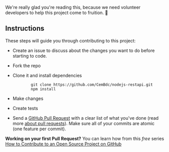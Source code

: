 We're really glad you're reading this, because we need volunteer developers to help this project come to fruition. 👏

## Instructions

These steps will guide you through contributing to this project:

-   Create an issue to discuss about the changes you want to do before starting to code.
-   Fork the repo
-   Clone it and install dependencies

        		git clone https://github.com/CemBdc/nodejs-restapi.git
        		npm install

-   Make changes
-   Create tests

-   Send a [GitHub Pull Request](https://github.com/CemBdc/nodejs-restapi/pulls) with a clear list of what you've done (read more [about pull requests](https://help.github.com/articles/about-pull-requests/)). Make sure all of your commits are atomic (one feature per commit).

**Working on your first Pull Request?** You can learn how from this *free* series [How to Contribute to an Open Source Project on GitHub](https://kcd.im/pull-request)
